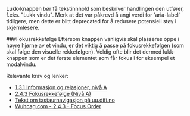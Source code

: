 Lukk-knappen bør få tekstinnhold som beskriver handlingen den utfører, f.eks. "Lukk vindu". Merk at det var påkrevd å angi verdi for 'aria-label' tidligere, men dette er blitt deprecated for å redusere potensiell støy i skjermlesere.

###Fokusrekkefølge
Ettersom knappen vanligvis skal plasseres oppe i høyre hjørne av et vindu, er det viktig å passe på fokusrekkefølgen (som skal følge den visuelle rekkefølgen). Veldig ofte blir det dermed lukk-knappen som er det første elementet som får fokus i for eksempel et modalvindu.

Relevante krav og lenker:
- [1.3.1 Informasjon og relasjoner, nivå A](https://uu.difi.no/krav-og-regelverk/wcag-20-standarden/131-informasjon-og-relasjoner-niva)
- [2.4.3 Fokusrekkefølge (Nivå A)](https://uu.difi.no/krav-og-regelverk/wcag-20-standarden/243-fokusrekkefolge-niva)
- [Tekst om tastaurnavigasjon på uu.difi.no](https://uu.difi.no/krav-og-regelverk/losningsforslag-web/tastaturnavigering)
- [Wuhcag.com - 2.4.3 - Focus Order](https://www.wuhcag.com/focus-order/)
